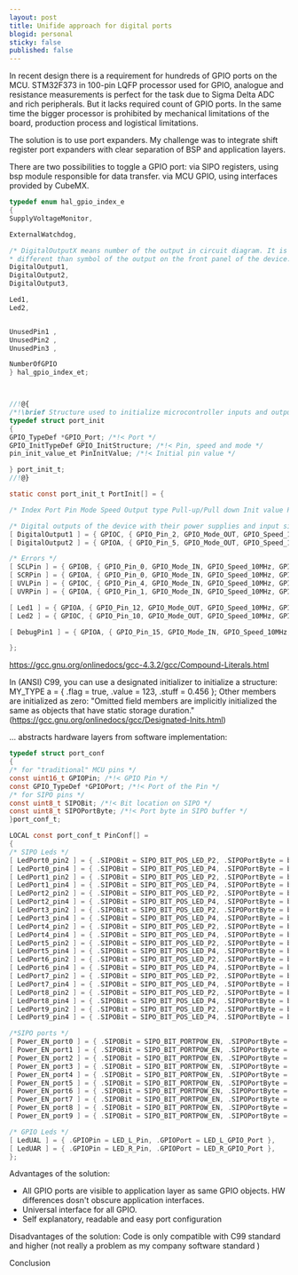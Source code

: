 ```yaml
---
layout: post
title: Unifide approach for digital ports
blogid: personal
sticky: false
published: false
---
```

In recent design there is a requirement for hundreds of GPIO ports on the MCU.
STM32F373 in 100-pin LQFP processor used for GPIO, analogue and resistance measurements is perfect for the task due to Sigma Delta ADC and rich peripherals. But it lacks required count of GPIO ports. In the same time the bigger processor is prohibited by mechanical limitations of the board, production process and logistical limitations.

The solution is to use port expanders. 
My challenge was to integrate shift register port expanders with clear separation of BSP and application layers.

There are two possibilities to toggle a GPIO port:
     via SIPO registers, using bsp module responsible for data transfer. 
     via MCU GPIO, using interfaces provided by CubeMX.
```C
typedef enum hal_gpio_index_e
{
SupplyVoltageMonitor,

ExternalWatchdog,

/* DigitalOutputX means number of the output in circuit diagram. It is
* different than symbol of the output on the front panel of the device. */
DigitalOutput1,
DigitalOutput2,
DigitalOutput3,

Led1,
Led2,


UnusedPin1 ,
UnusedPin2 ,
UnusedPin3 ,

NumberOfGPIO
} hal_gpio_index_et;



//!@{
/*!\brief Structure used to initialize microcontroller inputs and outputs. */
typedef struct port_init
{
GPIO_TypeDef *GPIO_Port; /*!< Port */
GPIO_InitTypeDef GPIO_InitStructure; /*!< Pin, speed and mode */
pin_init_value_et PinInitValue; /*!< Initial pin value */

} port_init_t;
//!@}

static const port_init_t PortInit[] = {

/* Index Port Pin Mode Speed Output type Pull-up/Pull down Init value Pin activation state*/

/* Digital outputs of the device with their power supplies and input signals used to check short circuit or overload. */
[ DigitalOutput1 ] = { GPIOC, { GPIO_Pin_2, GPIO_Mode_OUT, GPIO_Speed_10MHz, GPIO_OType_PP, GPIO_PuPd_NOPULL }, PinLow },
[ DigitalOutput2 ] = { GPIOA, { GPIO_Pin_5, GPIO_Mode_OUT, GPIO_Speed_10MHz, GPIO_OType_PP, GPIO_PuPd_NOPULL }, PinLow },

/* Errors */
[ SCLPin ] = { GPIOB, { GPIO_Pin_0, GPIO_Mode_IN, GPIO_Speed_10MHz, GPIO_OType_OD, GPIO_PuPd_DOWN }, PinUndefined },
[ SCRPin ] = { GPIOA, { GPIO_Pin_0, GPIO_Mode_IN, GPIO_Speed_10MHz, GPIO_OType_OD, GPIO_PuPd_DOWN }, PinUndefined },
[ UVLPin ] = { GPIOC, { GPIO_Pin_4, GPIO_Mode_IN, GPIO_Speed_10MHz, GPIO_OType_OD, GPIO_PuPd_DOWN }, PinUndefined },
[ UVRPin ] = { GPIOA, { GPIO_Pin_1, GPIO_Mode_IN, GPIO_Speed_10MHz, GPIO_OType_OD, GPIO_PuPd_DOWN }, PinUndefined },

[ Led1 ] = { GPIOA, { GPIO_Pin_12, GPIO_Mode_OUT, GPIO_Speed_10MHz, GPIO_OType_PP, GPIO_PuPd_NOPULL }, PinLow },
[ Led2 ] = { GPIOC, { GPIO_Pin_10, GPIO_Mode_OUT, GPIO_Speed_10MHz, GPIO_OType_PP, GPIO_PuPd_NOPULL }, PinLow },

[ DebugPin1 ] = { GPIOA, { GPIO_Pin_15, GPIO_Mode_IN, GPIO_Speed_10MHz, GPIO_OType_OD, GPIO_PuPd_UP }, PinUndefined },

};
```
https://gcc.gnu.org/onlinedocs/gcc-4.3.2/gcc/Compound-Literals.html

In (ANSI) C99, you can use a designated initializer to initialize a structure:
MY_TYPE a = { .flag = true, .value = 123, .stuff = 0.456 };
Other members are initialized as zero: "Omitted field members are implicitly initialized the same as objects that have static storage duration." (https://gcc.gnu.org/onlinedocs/gcc/Designated-Inits.html)

... abstracts hardware layers from software implementation:

```c
typedef struct port_conf
{
/* for "traditional" MCU pins */
const uint16_t GPIOPin; /*!< GPIO Pin */
const GPIO_TypeDef *GPIOPort; /*!< Port of the Pin */
/* for SIPO pins */
const uint8_t SIPOBit; /*!< Bit location on SIPO */
const uint8_t SIPOPortByte; /*!< Port byte in SIPO buffer */
}port_conf_t;

LOCAL const port_conf_t PinConf[] =
{
/* SIPO Leds */
[ LedPort0_pin2 ] = { .SIPOBit = SIPO_BIT_POS_LED_P2, .SIPOPortByte = bsp_ports_Port0 },
[ LedPort0_pin4 ] = { .SIPOBit = SIPO_BIT_POS_LED_P4, .SIPOPortByte = bsp_ports_Port0 },
[ LedPort1_pin2 ] = { .SIPOBit = SIPO_BIT_POS_LED_P2, .SIPOPortByte = bsp_ports_Port1 },
[ LedPort1_pin4 ] = { .SIPOBit = SIPO_BIT_POS_LED_P4, .SIPOPortByte = bsp_ports_Port1 },
[ LedPort2_pin2 ] = { .SIPOBit = SIPO_BIT_POS_LED_P2, .SIPOPortByte = bsp_ports_Port2 },
[ LedPort2_pin4 ] = { .SIPOBit = SIPO_BIT_POS_LED_P4, .SIPOPortByte = bsp_ports_Port2 },
[ LedPort3_pin2 ] = { .SIPOBit = SIPO_BIT_POS_LED_P2, .SIPOPortByte = bsp_ports_Port3 },
[ LedPort3_pin4 ] = { .SIPOBit = SIPO_BIT_POS_LED_P4, .SIPOPortByte = bsp_ports_Port3 },
[ LedPort4_pin2 ] = { .SIPOBit = SIPO_BIT_POS_LED_P2, .SIPOPortByte = bsp_ports_Port4 },
[ LedPort4_pin4 ] = { .SIPOBit = SIPO_BIT_POS_LED_P4, .SIPOPortByte = bsp_ports_Port4 },
[ LedPort5_pin2 ] = { .SIPOBit = SIPO_BIT_POS_LED_P2, .SIPOPortByte = bsp_ports_Port5 },
[ LedPort5_pin4 ] = { .SIPOBit = SIPO_BIT_POS_LED_P4, .SIPOPortByte = bsp_ports_Port5 },
[ LedPort6_pin2 ] = { .SIPOBit = SIPO_BIT_POS_LED_P2, .SIPOPortByte = bsp_ports_Port6 },
[ LedPort6_pin4 ] = { .SIPOBit = SIPO_BIT_POS_LED_P4, .SIPOPortByte = bsp_ports_Port6 },
[ LedPort7_pin2 ] = { .SIPOBit = SIPO_BIT_POS_LED_P2, .SIPOPortByte = bsp_ports_Port7 },
[ LedPort7_pin4 ] = { .SIPOBit = SIPO_BIT_POS_LED_P4, .SIPOPortByte = bsp_ports_Port7 },
[ LedPort8_pin2 ] = { .SIPOBit = SIPO_BIT_POS_LED_P2, .SIPOPortByte = bsp_ports_Port8 },
[ LedPort8_pin4 ] = { .SIPOBit = SIPO_BIT_POS_LED_P4, .SIPOPortByte = bsp_ports_Port8 },
[ LedPort9_pin2 ] = { .SIPOBit = SIPO_BIT_POS_LED_P2, .SIPOPortByte = bsp_ports_Port9 },
[ LedPort9_pin4 ] = { .SIPOBit = SIPO_BIT_POS_LED_P4, .SIPOPortByte = bsp_ports_Port9 },

/*SIPO ports */
[ Power_EN_port0 ] = { .SIPOBit = SIPO_BIT_PORTPOW_EN, .SIPOPortByte = bsp_ports_Port0 },
[ Power_EN_port1 ] = { .SIPOBit = SIPO_BIT_PORTPOW_EN, .SIPOPortByte = bsp_ports_Port1 },
[ Power_EN_port2 ] = { .SIPOBit = SIPO_BIT_PORTPOW_EN, .SIPOPortByte = bsp_ports_Port2 },
[ Power_EN_port3 ] = { .SIPOBit = SIPO_BIT_PORTPOW_EN, .SIPOPortByte = bsp_ports_Port3 },
[ Power_EN_port4 ] = { .SIPOBit = SIPO_BIT_PORTPOW_EN, .SIPOPortByte = bsp_ports_Port4 },
[ Power_EN_port5 ] = { .SIPOBit = SIPO_BIT_PORTPOW_EN, .SIPOPortByte = bsp_ports_Port5 },
[ Power_EN_port6 ] = { .SIPOBit = SIPO_BIT_PORTPOW_EN, .SIPOPortByte = bsp_ports_Port6 },
[ Power_EN_port7 ] = { .SIPOBit = SIPO_BIT_PORTPOW_EN, .SIPOPortByte = bsp_ports_Port7 },
[ Power_EN_port8 ] = { .SIPOBit = SIPO_BIT_PORTPOW_EN, .SIPOPortByte = bsp_ports_Port8 },
[ Power_EN_port9 ] = { .SIPOBit = SIPO_BIT_PORTPOW_EN, .SIPOPortByte = bsp_ports_Port9 },

/* GPIO Leds */
[ LedUAL ] = { .GPIOPin = LED_L_Pin, .GPIOPort = LED_L_GPIO_Port },
[ LedUAR ] = { .GPIOPin = LED_R_Pin, .GPIOPort = LED_R_GPIO_Port },
};
```

Advantages of the solution:
+ All GPIO ports are visible to application layer as same GPIO objects. 
HW differences dosn't obscure application interfaces.
+ Universal interface for all GPIO.
+ Self explanatory, readable and easy port configuration

Disadvantages of the solution:
Code is only compatible with C99 standard and higher (not really a problem as my company software standard )

Conclusion
